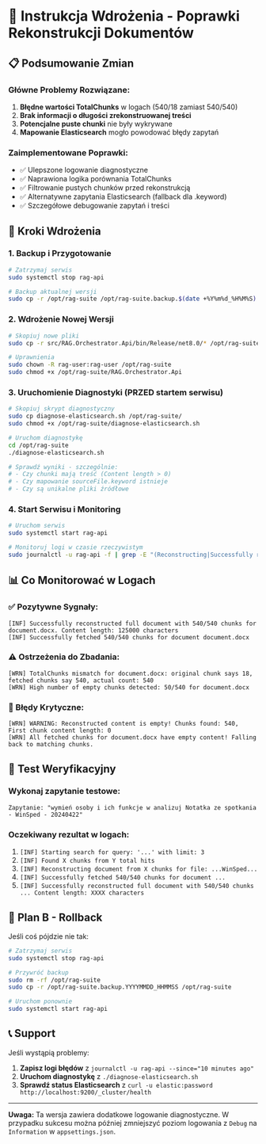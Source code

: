 # 🚀 Instrukcja Wdrożenia - Poprawki Rekonstrukcji Dokumentów

## 📋 Podsumowanie Zmian

### Główne Problemy Rozwiązane:
1. **Błędne wartości TotalChunks** w logach (540/18 zamiast 540/540)
2. **Brak informacji o długości zrekonstruowanej treści**
3. **Potencjalne puste chunki** nie były wykrywane
4. **Mapowanie Elasticsearch** mogło powodować błędy zapytań

### Zaimplementowane Poprawki:
- ✅ Ulepszone logowanie diagnostyczne
- ✅ Naprawiona logika porównania TotalChunks
- ✅ Filtrowanie pustych chunków przed rekonstrukcją
- ✅ Alternatywne zapytania Elasticsearch (fallback dla .keyword)
- ✅ Szczegółowe debugowanie zapytań i treści

## 🔧 Kroki Wdrożenia

### 1. **Backup i Przygotowanie**
```bash
# Zatrzymaj serwis
sudo systemctl stop rag-api

# Backup aktualnej wersji
sudo cp -r /opt/rag-suite /opt/rag-suite.backup.$(date +%Y%m%d_%H%M%S)
```

### 2. **Wdrożenie Nowej Wersji**
```bash
# Skopiuj nowe pliki
sudo cp -r src/RAG.Orchestrator.Api/bin/Release/net8.0/* /opt/rag-suite/

# Uprawnienia
sudo chown -R rag-user:rag-user /opt/rag-suite
sudo chmod +x /opt/rag-suite/RAG.Orchestrator.Api
```

### 3. **Uruchomienie Diagnostyki (PRZED startem serwisu)**
```bash
# Skopiuj skrypt diagnostyczny
sudo cp diagnose-elasticsearch.sh /opt/rag-suite/
sudo chmod +x /opt/rag-suite/diagnose-elasticsearch.sh

# Uruchom diagnostykę
cd /opt/rag-suite
./diagnose-elasticsearch.sh

# Sprawdź wyniki - szczególnie:
# - Czy chunki mają treść (Content length > 0)
# - Czy mapowanie sourceFile.keyword istnieje
# - Czy są unikalne pliki źródłowe
```

### 4. **Start Serwisu i Monitoring**
```bash
# Uruchom serwis
sudo systemctl start rag-api

# Monitoruj logi w czasie rzeczywistym
sudo journalctl -u rag-api -f | grep -E "(Reconstructing|Successfully reconstructed|WARNING|TotalChunks mismatch)"
```

## 📊 Co Monitorować w Logach

### ✅ Pozytywne Sygnały:
```
[INF] Successfully reconstructed full document with 540/540 chunks for document.docx. Content length: 125000 characters
[INF] Successfully fetched 540/540 chunks for document document.docx
```

### ⚠️ Ostrzeżenia do Zbadania:
```
[WRN] TotalChunks mismatch for document.docx: original chunk says 18, fetched chunks say 540, actual count: 540
[WRN] High number of empty chunks detected: 50/540 for document.docx
```

### 🚨 Błędy Krytyczne:
```
[WRN] WARNING: Reconstructed content is empty! Chunks found: 540, First chunk content length: 0
[WRN] All fetched chunks for document.docx have empty content! Falling back to matching chunks.
```

## 🧪 Test Weryfikacyjny

### Wykonaj zapytanie testowe:
```
Zapytanie: "wymień osoby i ich funkcje w analizuj Notatka ze spotkania - WinSped - 20240422"
```

### Oczekiwany rezultat w logach:
1. `[INF] Starting search for query: '...' with limit: 3`
2. `[INF] Found X chunks from Y total hits`
3. `[INF] Reconstructing document from X chunks for file: ...WinSped...`
4. `[INF] Successfully fetched 540/540 chunks for document ...`
5. `[INF] Successfully reconstructed full document with 540/540 chunks ... Content length: XXXX characters`

## 🔄 Plan B - Rollback

Jeśli coś pójdzie nie tak:

```bash
# Zatrzymaj serwis
sudo systemctl stop rag-api

# Przywróć backup
sudo rm -rf /opt/rag-suite
sudo cp -r /opt/rag-suite.backup.YYYYMMDD_HHMMSS /opt/rag-suite

# Uruchom ponownie
sudo systemctl start rag-api
```

## 📞 Support

Jeśli wystąpią problemy:
1. **Zapisz logi błędów** z `journalctl -u rag-api --since="10 minutes ago"`
2. **Uruchom diagnostykę** z `./diagnose-elasticsearch.sh`
3. **Sprawdź status Elasticsearch** z `curl -u elastic:password http://localhost:9200/_cluster/health`

---

**Uwaga:** Ta wersja zawiera dodatkowe logowanie diagnostyczne. W przypadku sukcesu można później zmniejszyć poziom logowania z `Debug` na `Information` w `appsettings.json`.
